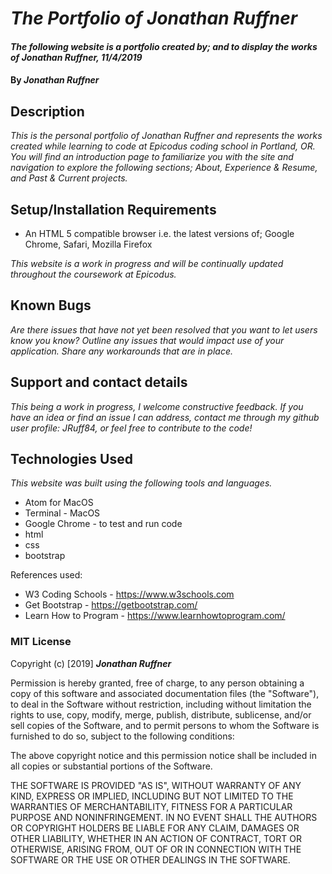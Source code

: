 # _The Portfolio of Jonathan Ruffner_

#### _The following website is a portfolio created by; and to display the works of Jonathan Ruffner, 11/4/2019_

#### By _**Jonathan Ruffner**_

## Description

_This is the personal portfolio of Jonathan Ruffner and represents the works created while learning to code at Epicodus coding school in Portland, OR. You will find an introduction page to familiarize you with the site and navigation to explore the following sections; About, Experience & Resume, and Past & Current projects._

## Setup/Installation Requirements

* An HTML 5 compatible browser i.e. the latest versions of; Google Chrome, Safari, Mozilla Firefox

_This website is a work in progress and will be continually updated throughout the coursework at Epicodus._

## Known Bugs

_Are there issues that have not yet been resolved that you want to let users know you know?  Outline any issues that would impact use of your application.  Share any workarounds that are in place._

## Support and contact details

_This being a work in progress, I welcome constructive feedback. If you have an idea or find an issue I can address, contact me through my github user profile: JRuff84, or feel free to contribute to the code!_

## Technologies Used

_This website was built using the following tools and languages._

* Atom for MacOS
* Terminal - MacOS
* Google Chrome - to test and run code
* html
* css
* bootstrap

References used:
* W3 Coding Schools - https://www.w3schools.com
* Get Bootstrap - https://getbootstrap.com/
* Learn How to Program - https://www.learnhowtoprogram.com/

### MIT License

Copyright (c) [2019] **_Jonathan Ruffner_**

Permission is hereby granted, free of charge, to any person obtaining a copy
of this software and associated documentation files (the "Software"), to deal
in the Software without restriction, including without limitation the rights
to use, copy, modify, merge, publish, distribute, sublicense, and/or sell
copies of the Software, and to permit persons to whom the Software is
furnished to do so, subject to the following conditions:

The above copyright notice and this permission notice shall be included in all
copies or substantial portions of the Software.

THE SOFTWARE IS PROVIDED "AS IS", WITHOUT WARRANTY OF ANY KIND, EXPRESS OR
IMPLIED, INCLUDING BUT NOT LIMITED TO THE WARRANTIES OF MERCHANTABILITY,
FITNESS FOR A PARTICULAR PURPOSE AND NONINFRINGEMENT. IN NO EVENT SHALL THE
AUTHORS OR COPYRIGHT HOLDERS BE LIABLE FOR ANY CLAIM, DAMAGES OR OTHER
LIABILITY, WHETHER IN AN ACTION OF CONTRACT, TORT OR OTHERWISE, ARISING FROM,
OUT OF OR IN CONNECTION WITH THE SOFTWARE OR THE USE OR OTHER DEALINGS IN THE
SOFTWARE.
